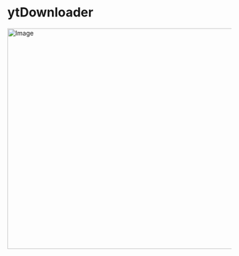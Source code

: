 # ytDownloader


<img width="586" height="495" alt="Image" src="https://github.com/user-attachments/assets/833c48ed-ce8b-484d-9b8d-2ec18b9f958f" />
